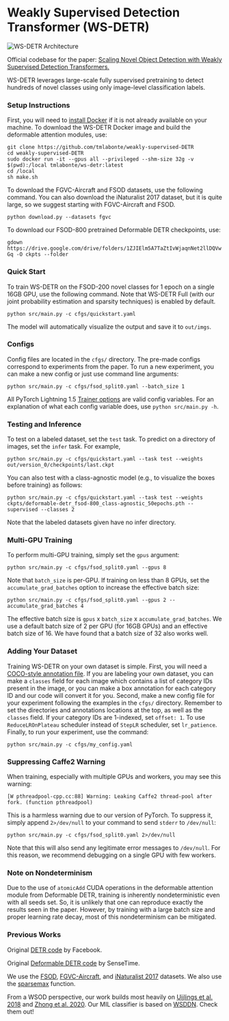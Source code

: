 # Weakly Supervised Detection Transformer (WS-DETR)

![WS-DETR Architecture](ws-detr.png)

Official codebase for the paper: [Scaling Novel Object Detection with Weakly Supervised Detection Transformers.](https://arxiv.org/abs/2207.05205)

WS-DETR leverages large-scale fully supervised pretraining to detect hundreds of novel classes using only image-level classification labels.

### Setup Instructions
First, you will need to [install Docker](https://docs.docker.com/engine/install/ubuntu/) if it is not already available on your machine. To download the WS-DETR Docker image and build the deformable attention modules, use:

```
git clone https://github.com/tmlabonte/weakly-supervised-DETR
cd weakly-supervised-DETR
sudo docker run -it --gpus all --privileged --shm-size 32g -v $(pwd):/local tmlabonte/ws-detr:latest
cd /local
sh make.sh
```

To download the FGVC-Aircraft and FSOD datasets, use the following command. You can also download the iNaturalist 2017 dataset, but it is quite large, so we suggest starting with FGVC-Aircraft and FSOD.

`python download.py --datasets fgvc`

To download our FSOD-800 pretrained Deformable DETR checkpoints, use:

`gdown https://drive.google.com/drive/folders/1ZJIElm5A7TaZtIvWjaqnNet2llDQVwGq -O ckpts --folder`

### Quick Start
To train WS-DETR on the FSOD-200 novel classes for 1 epoch on a single 16GB GPU, use the following command. Note that WS-DETR Full (with our joint probability estimation and sparsity techniques) is enabled by default.

`python src/main.py -c cfgs/quickstart.yaml`

The model will automatically visualize the output and save it to `out/imgs`.

### Configs
Config files are located in the `cfgs/` directory. The pre-made configs correspond to experiments from the paper. To run a new experiment, you can make a new config or just use command line arguments:

`python src/main.py -c cfgs/fsod_split0.yaml --batch_size 1`

All PyTorch Lightning 1.5 [Trainer options](https://pytorch-lightning.readthedocs.io/en/1.5.1/common/trainer.html#trainer-flags) are valid config variables. For an explanation of what each config variable does, use `python src/main.py -h`.

### Testing and Inference
To test on a labeled dataset, set the `test` task. To predict on a directory of images, set the `infer` task. For example,

`python src/main.py -c cfgs/quickstart.yaml --task test --weights out/version_0/checkpoints/last.ckpt`

You can also test with a class-agnostic model (e.g., to visualize the boxes before training) as follows:

`python src/main.py -c cfgs/quickstart.yaml --task test --weights ckpts/deformable-detr_fsod-800_class-agnostic_50epochs.pth --supervised --classes 2`

Note that the labeled datasets given have no infer directory.

### Multi-GPU Training
To perform multi-GPU training, simply set the `gpus` argument:

`python src/main.py -c cfgs/fsod_split0.yaml --gpus 8`

Note that `batch_size` is per-GPU. If training on less than 8 GPUs, set the `accumulate_grad_batches` option to increase the effective batch size:

`python src/main.py -c cfgs/fsod_split0.yaml --gpus 2 --accumulate_grad_batches 4`

The effective batch size is `gpus` x `batch_size` x `accumulate_grad_batches`. We use a default batch size of 2 per GPU (for 16GB GPUs) and an effective batch size of 16. We have found that a batch size of 32 also works well.

### Adding Your Dataset
Training WS-DETR on your own dataset is simple. First, you will need a [COCO-style annotation file](https://cocodataset.org/#format-data). If you are labeling your own dataset, you can make a `classes` field for each image which contains a list of category IDs present in the image, or you can make a box annotation for each category ID and our code will convert it for you. Second, make a new config file for your experiment following the examples in the `cfgs/` directory. Remember to set the directories and annotations locations at the top, as well as the `classes` field. If your category IDs are 1-indexed, set `offset: 1`. To use `ReduceLROnPlateau` scheduler instead of `StepLR` scheduler, set `lr_patience`. Finally, to run your experiment, use the command:

`python src/main.py -c cfgs/my_config.yaml`

### Suppressing Caffe2 Warning
When training, especially with multiple GPUs and workers, you may see this warning:

`[W pthreadpool-cpp.cc:88] Warning: Leaking Caffe2 thread-pool after fork. (function pthreadpool)`

This is a harmless warning due to our version of PyTorch. To suppress it, simply append `2>/dev/null` to your command to send `stderr` to `/dev/null`:

`python src/main.py -c cfgs/fsod_split0.yaml 2>/dev/null`

Note that this will also send any legitimate error messages to `/dev/null`. For this reason, we recommend debugging on a single GPU with few workers.

### Note on Nondeterminism
Due to the use of `atomicAdd` CUDA operations in the deformable attention module from Deformable DETR, training is inherently nondeterministic even with all seeds set. So, it is unlikely that one can reproduce exactly the results seen in the paper. However, by training with a large batch size and proper learning rate decay, most of this nondeterminism can be mitigated.

### Previous Works
Original [DETR code](https://github.com/facebookresearch/detr) by Facebook.

Original [Deformable DETR code](https://github.com/fundamentalvision/Deformable-DETR) by SenseTime.

We use the [FSOD](https://arxiv.org/abs/1908.01998), [FGVC-Aircraft](https://arxiv.org/abs/1306.5151), and [iNaturalist 2017](https://arxiv.org/abs/1707.06642) datasets. We also use the [sparsemax](https://arxiv.org/abs/1602.02068) function.

From a WSOD perspective, our work builds most heavily on [Uijlings et al. 2018](https://arxiv.org/abs/1708.06128) and [Zhong et al. 2020](https://arxiv.org/abs/2007.07986). Our MIL classifier is based on [WSDDN](https://arxiv.org/abs/1511.02853). Check them out!

